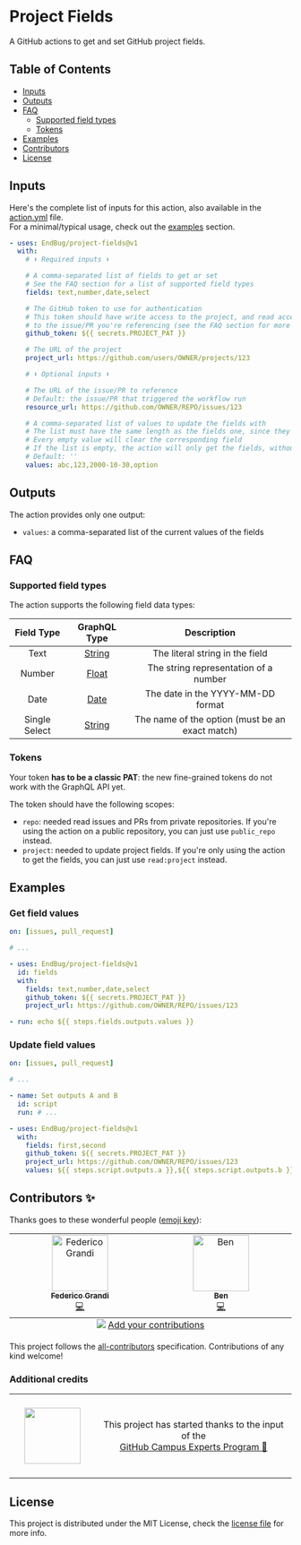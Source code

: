 # Project Fields

A GitHub actions to get and set GitHub project fields.

## Table of Contents

- [Inputs](#inputs)
- [Outputs](#outputs)
- [FAQ](#faq)
  - [Supported field types](#supported-field-types)
  - [Tokens](#tokens)
- [Examples](#examples)
- [Contributors](#contributors-)
- [License](#license)

## Inputs

Here's the complete list of inputs for this action, also available in the [action.yml](action.yml) file.  
For a minimal/typical usage, check out the [examples](#examples) section.

```yml
- uses: EndBug/project-fields@v1
  with:
    # ⬇️ Required inputs ⬇️

    # A comma-separated list of fields to get or set
    # See the FAQ section for a list of supported field types
    fields: text,number,date,select

    # The GitHub token to use for authentication
    # This token should have write access to the project, and read access
    # to the issue/PR you're referencing (see the FAQ section for more info)
    github_token: ${{ secrets.PROJECT_PAT }}

    # The URL of the project
    project_url: https://github.com/users/OWNER/projects/123

    # ⬇️ Optional inputs ⬇️

    # The URL of the issue/PR to reference
    # Default: the issue/PR that triggered the workflow run
    resource_url: https://github.com/OWNER/REPO/issues/123

    # A comma-separated list of values to update the fields with
    # The list must have the same length as the fields one, since they have to match up
    # Every empty value will clear the corresponding field
    # If the list is empty, the action will only get the fields, without updating them
    # Default: ''
    values: abc,123,2000-10-30,option
```

## Outputs

The action provides only one output:

- `values`: a comma-separated list of the current values of the fields

## FAQ

### Supported field types

The action supports the following field data types:

|  Field Type   |   GraphQL Type   |                   Description                   |
| :-----------: | :--------------: | :---------------------------------------------: |
|     Text      | [String][String] |         The literal string in the field         |
|    Number     |  [Float][Float]  |      The string representation of a number      |
|     Date      |   [Date][Date]   |        The date in the YYYY-MM-DD format        |
| Single Select | [String][String] | The name of the option (must be an exact match) |

[String]: https://docs.github.com/en/graphql/reference/scalars#string
[Float]: https://docs.github.com/en/graphql/reference/scalars#float
[Date]: https://docs.github.com/en/graphql/reference/scalars#date

### Tokens

Your token **has to be a classic PAT**: the new fine-grained tokens do not work with the GraphQL API yet.

The token should have the following scopes:

- `repo`: needed read issues and PRs from private repositories. If you're using the action on a public repository, you can just use `public_repo` instead.
- `project`: needed to update project fields. If you're only using the action to get the fields, you can just use `read:project` instead.

## Examples

### Get field values

```yml
on: [issues, pull_request]

# ...

- uses: EndBug/project-fields@v1
  id: fields
  with:
    fields: text,number,date,select
    github_token: ${{ secrets.PROJECT_PAT }}
    project_url: https://github.com/OWNER/REPO/issues/123

- run: echo ${{ steps.fields.outputs.values }}
```

### Update field values

```yml
on: [issues, pull_request]

# ...

- name: Set outputs A and B
  id: script
  run: # ...

- uses: EndBug/project-fields@v1
  with:
    fields: first,second
    github_token: ${{ secrets.PROJECT_PAT }}
    project_url: https://github.com/OWNER/REPO/issues/123
    values: ${{ steps.script.outputs.a }},${{ steps.script.outputs.b }}
```

## Contributors ✨

Thanks goes to these wonderful people ([emoji key](https://allcontributors.org/docs/en/emoji-key)):

<!-- ALL-CONTRIBUTORS-LIST:START - Do not remove or modify this section -->
<!-- prettier-ignore-start -->
<!-- markdownlint-disable -->
<table>
  <tbody>
    <tr>
      <td align="center" valign="top" width="14.28%"><a href="https://github.com/EndBug"><img src="https://avatars.githubusercontent.com/u/26386270?v=4?s=100" width="100px;" alt="Federico Grandi"/><br /><sub><b>Federico Grandi</b></sub></a><br /><a href="https://github.com/EndBug/project-fields/commits?author=EndBug" title="Code">💻</a></td>
      <td align="center" valign="top" width="14.28%"><a href="https://github.com/ben-v"><img src="https://avatars.githubusercontent.com/u/8211835?v=4?s=100" width="100px;" alt="Ben"/><br /><sub><b>Ben</b></sub></a><br /><a href="https://github.com/EndBug/project-fields/commits?author=ben-v" title="Code">💻</a></td>
    </tr>
  </tbody>
  <tfoot>
    <tr>
      <td align="center" size="13px" colspan="7">
        <img src="https://raw.githubusercontent.com/all-contributors/all-contributors-cli/1b8533af435da9854653492b1327a23a4dbd0a10/assets/logo-small.svg">
          <a href="https://all-contributors.js.org/docs/en/bot/usage">Add your contributions</a>
        </img>
      </td>
    </tr>
  </tfoot>
</table>

<!-- markdownlint-restore -->
<!-- prettier-ignore-end -->

<!-- ALL-CONTRIBUTORS-LIST:END -->

This project follows the [all-contributors](https://github.com/all-contributors/all-contributors) specification. Contributions of any kind welcome!

### Additional credits

<table>
  <tr>
    <td align="center" width="200px" height="150px">
      <img width=100 src="https://avatars.githubusercontent.com/u/21289761?&v=4">
    </td>
    <td align="center" width="450px">
      This project has started thanks to the input of the<br><a href="https://githubcampus.expert" style="white-space: nowrap;">GitHub Campus Experts Program 🚩</a>
    </td>
  </tr>
</table>

## License

This project is distributed under the MIT License, check the [license file](LICENSE) for more info.
